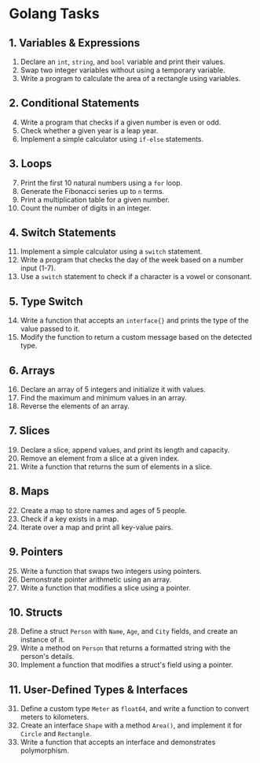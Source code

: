 # Golang Tasks

## 1. Variables & Expressions

1. Declare an `int`, `string`, and `bool` variable and print their values.
2. Swap two integer variables without using a temporary variable.
3. Write a program to calculate the area of a rectangle using variables.

## 2. Conditional Statements

4. Write a program that checks if a given number is even or odd.
5. Check whether a given year is a leap year.
6. Implement a simple calculator using `if-else` statements.

## 3. Loops

7. Print the first 10 natural numbers using a `for` loop.
8. Generate the Fibonacci series up to `n` terms.
9. Print a multiplication table for a given number.
10. Count the number of digits in an integer.

## 4. Switch Statements

11. Implement a simple calculator using a `switch` statement.
12. Write a program that checks the day of the week based on a number input (1-7).
13. Use a `switch` statement to check if a character is a vowel or consonant.

## 5. Type Switch

14. Write a function that accepts an `interface{}` and prints the type of the value passed to it.
15. Modify the function to return a custom message based on the detected type.

## 6. Arrays

16. Declare an array of 5 integers and initialize it with values.
17. Find the maximum and minimum values in an array.
18. Reverse the elements of an array.

## 7. Slices

19. Declare a slice, append values, and print its length and capacity.
20. Remove an element from a slice at a given index.
21. Write a function that returns the sum of elements in a slice.

## 8. Maps

22. Create a map to store names and ages of 5 people.
23. Check if a key exists in a map.
24. Iterate over a map and print all key-value pairs.

## 9. Pointers

25. Write a function that swaps two integers using pointers.
26. Demonstrate pointer arithmetic using an array.
27. Write a function that modifies a slice using a pointer.

## 10. Structs

28. Define a struct `Person` with `Name`, `Age`, and `City` fields, and create an instance of it.
29. Write a method on `Person` that returns a formatted string with the person's details.
30. Implement a function that modifies a struct's field using a pointer.

## 11. User-Defined Types & Interfaces

31. Define a custom type `Meter` as `float64`, and write a function to convert meters to kilometers.
32. Create an interface `Shape` with a method `Area()`, and implement it for `Circle` and `Rectangle`.
33. Write a function that accepts an interface and demonstrates polymorphism.



